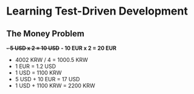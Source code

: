# Learning Test-Driven Development

## The Money Problem
~~**- 5 USD x 2 = 10 USD**~~
**- 10 EUR x 2 = 20 EUR**
- 4002 KRW / 4 = 1000.5 KRW
- 1 EUR = 1.2 USD
- 1 USD = 1100 KRW
- 5 USD + 10 EUR = 17 USD
- 1 USD + 1100 KRW = 2200 KRW